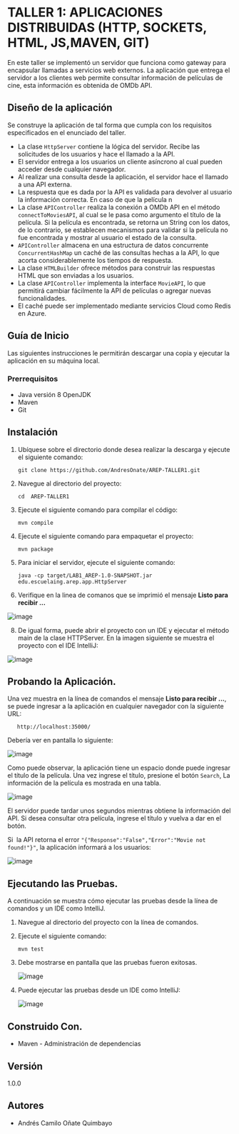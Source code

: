 # TALLER 1: APLICACIONES DISTRIBUIDAS (HTTP, SOCKETS, HTML, JS,MAVEN, GIT)

En este taller se implementó un servidor que funciona como gateway para encapsular llamadas a servicios web externos. La aplicación que entrega el servidor a los clientes web permite consultar información de películas de cine, esta información es obtenida de OMDb API.

## Diseño de la aplicación

Se construye la aplicación de tal forma que cumpla con los requisitos especificados en el enunciado del taller.

- La clase `HttpServer` contiene la lógica del servidor. Recibe las solicitudes de los usuarios y hace el llamado a la API.
- El servidor entrega a los usuarios un cliente asíncrono al cual pueden acceder desde cualquier navegador.
- Al realizar una consulta desde la aplicación, el servidor hace el llamado a una API externa.
- La respuesta que es dada por la API es validada para devolver al usuario la información correcta. En caso de que la película n
- La clase `APIController` realiza la conexión a OMDb API en el método `connectToMoviesAPI`, al cual se le pasa como argumento el título de la película. Si la película es encontrada, se retorna un String con los datos, de lo contrario, se establecen mecanismos para validar si la película no fue encontrada y mostrar al usuario el estado de la consulta.
- `APIController` almacena en una estructura de datos concurrente `ConcurrentHashMap` un caché de las consultas hechas a la API, lo que acorta considerablemente los tiempos de respuesta.
- La clase `HTMLBuilder` ofrece métodos para construir las respuestas HTML que son enviadas a los usuarios.
-  La clase `APIController` implementa la interface `MovieAPI`,  lo que permitirá cambiar fácilmente la API de películas o agregar nuevas funcionalidades.
-  El caché puede ser implementado mediante servicios Cloud como Redis en Azure.

## Guía de Inicio

Las siguientes instrucciones le permitirán descargar una copia y ejecutar la aplicación en su máquina local.

### Prerrequisitos

- Java versión 8 OpenJDK
- Maven
- Git

## Instalación 

1. Ubíquese sobre el directorio donde desea realizar la descarga y ejecute el siguiente comando:
   
     ``` git clone https://github.com/AndresOnate/AREP-TALLER1.git ```

2. Navegue al directorio del proyecto:
   
      ``` cd  AREP-TALLER1 ```

3. Ejecute el siguiente comando para compilar el código:

      ``` mvn compile ```

5.  Ejecute el siguiente comando para empaquetar el proyecto:
   
      ``` mvn package ``` 

6. Para iniciar el servidor, ejecute el siguiente comando:

    ``` java -cp target/LAB1_AREP-1.0-SNAPSHOT.jar edu.escuelaing.arep.app.HttpServer ```

7. Verifique en la linea de comanos que se imprimió el mensaje **Listo para recibir ...**

![image](https://github.com/AndresOnate/AREP-TALLER1/assets/63562181/ed3ca723-c5db-4c29-98ec-4fb5dea3287b)

8. De igual forma, puede abrir el proyecto con un IDE y ejecutar el método main de la clase HTTPServer. En la imagen siguiente se muestra el proyecto con el IDE IntelliJ:

![image](https://github.com/AndresOnate/AREP-TALLER1/assets/63562181/b0cc4c7c-d574-4c2a-bc4d-b059e1fe939c)

## Probando la Aplicación.  

Una vez muestra en la línea de comandos el mensaje **Listo para recibir ...**, se puede ingresar a la aplicación en cualquier navegador con la siguiente URL:

       http://localhost:35000/

Debería ver en pantalla lo siguiente:

![image](https://github.com/AndresOnate/AREP-TALLER1/assets/63562181/e714baba-5970-4b20-841c-441e59a1a87f)

Como puede observar, la aplicación tiene un espacio donde puede ingresar el título de la película. Una vez ingrese el título, presione el botón `Search`, 
La información de la película es mostrada en una tabla.

![image](https://github.com/AndresOnate/AREP-TALLER1/assets/63562181/2f65c2e5-b14b-4449-98af-4bde4b6f6662)

El servidor puede tardar unos segundos mientras obtiene la información del API.  Si desea consultar otra película, ingrese el título y vuelva a dar en el botón. 

Si  la API retorna el error `"{"Response":"False","Error":"Movie not found!"}"`, la aplicación informará a los usuarios:

![image](https://github.com/AndresOnate/AREP-TALLER1/assets/63562181/af768ff7-53ec-437f-a880-300ed1cee002)

## Ejecutando las Pruebas.  

A continuación se muestra cómo ejecutar las pruebas desde la línea de comandos y un IDE como IntelliJ.

1. Navegue al directorio del proyecto con la línea de comandos.
2. Ejecute el siguiente comando:
   
   ``` mvn test ```
3. Debe mostrarse en pantalla que las pruebas fueron exitosas.

   ![image](https://github.com/AndresOnate/AREP-TALLER1/assets/63562181/dfa43a9e-6c48-474a-95f2-89a070904051)

4. Puede ejecutar las pruebas desde un IDE como IntelliJ:

   ![image](https://github.com/AndresOnate/AREP-TALLER1/assets/63562181/68fbe63e-15e1-4564-b37b-947f620f0754)

## Construido Con. 

- Maven - Administración de dependencias

## Versión

1.0.0

## Autores

- Andrés Camilo Oñate Quimbayo


